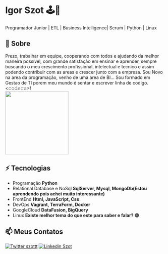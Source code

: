 # Igor Szot 🕹🤖
Programador Junior | ETL | Business Intelligence| Scrum | Python | Linux

## 🧐 Sobre
Prezo, trabalhar em equipe, cooperando com todos e ajudando da melhor maneira possível, com grande satisfação em ensinar e aprender, sempre buscando o meu crescimento profissional, intelectual  e tecnico e assim podendo contribuir com as areas e crescer junto com a empresa. 
Sou Novo na area da programação, venho de uma area de BI...
Sou formado em Gestao de TI porem meu mundo é sentar e escrever linha de codigo. 
<br><𝚌𝚘𝚍𝚎𝚛𝚜>! 
 <br><img src="https://media2.giphy.com/media/LmNwrBhejkK9EFP504/200.gif" width="200px">
  

## ⚡ Tecnologias

- Programação **Python**
- Relational Database e NoSql **SqlServer, Mysql, MongoDb(Estou aprendendo pois achei muito interessante)**
- FrontEnd **Html, JavaScript, Css**
- DevOps **Vagrant, TerraForm, Docker**
- GoogleCloud **DataFusion, BigQuery**
- Linux **Existe melhor tema do que este para saber e falar? 😄**

## 📫 Meus Contatos

[![Twitter szottt](https://img.shields.io/badge/-@szottt-1ca0f1?style=flat-square&labelColor=1ca0f1&logo=twitter&logoColor=white&link=https://twitter.com/sakshamtaneja00)](https://twitter.com/szotttt) 
[![Linkedin Szot](https://img.shields.io/badge/-IgorSzot-blue?style=flat-square&logo=Linkedin&logoColor=white&link=https://www.linkedin.com/in/tanejasaksham/)](https://www.linkedin.com/in/szottt//) 
